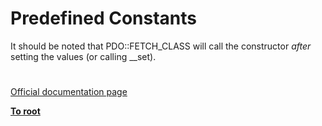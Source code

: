 # Predefined Constants





It should be noted that PDO::FETCH_CLASS will call the constructor *after* setting the values (or calling __set).

  

#

[Official documentation page](https://www.php.net/manual/en/pdo.constants.php)

**[To root](/README.md)**